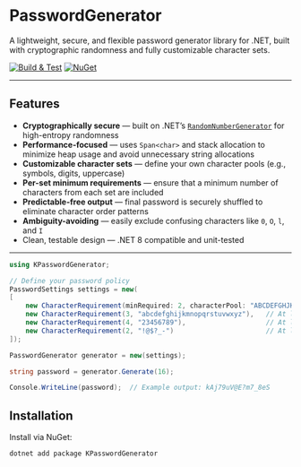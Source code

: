 # PasswordGenerator

A lightweight, secure, and flexible password generator library for .NET, built with cryptographic randomness and fully customizable character sets.

[![Build & Test](https://github.com/kpol/PasswordGenerator/actions/workflows/build-test.yml/badge.svg)](https://github.com/kpol/PasswordGenerator/actions)
[![NuGet](https://img.shields.io/nuget/v/KPasswordGenerator.svg)](https://www.nuget.org/packages/KPasswordGenerator)

---

## Features

- **Cryptographically secure** — built on .NET’s [`RandomNumberGenerator`](https://learn.microsoft.com/en-us/dotnet/api/system.security.cryptography.randomnumbergenerator) for high-entropy randomness
- **Performance-focused** — uses `Span<char>` and stack allocation to minimize heap usage and avoid unnecessary string allocations
- **Customizable character sets** — define your own character pools (e.g., symbols, digits, uppercase)
- **Per-set minimum requirements** — ensure that a minimum number of characters from each set are included
- **Predictable-free output** — final password is securely shuffled to eliminate character order patterns
- **Ambiguity-avoiding** — easily exclude confusing characters like `0`, `O`, `l`, and `I`
- Clean, testable design — .NET 8 compatible and unit-tested


---

```csharp
using KPasswordGenerator;

// Define your password policy
PasswordSettings settings = new(
[
    new CharacterRequirement(minRequired: 2, characterPool: "ABCDEFGHJKLMNPQRSTUVWXYZ"),
    new CharacterRequirement(3, "abcdefghijkmnopqrstuvwxyz"),   // At least 3 lowercase letters (no l)
    new CharacterRequirement(4, "23456789"),                    // At least 4 digits (no 0, 1)
    new CharacterRequirement(2, "!@$?_-")                       // At least 2 symbols
]);

PasswordGenerator generator = new(settings);

string password = generator.Generate(16);

Console.WriteLine(password);  // Example output: kAj79uV@E?m7_8eS
```

## Installation

Install via NuGet:

```bash
dotnet add package KPasswordGenerator
